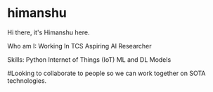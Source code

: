 # himanshu
Hi there, it's Himanshu here.

Who am I:
  Working In TCS 
  Aspiring AI Researcher
 
 Skills:
   Python
   Internet of Things (IoT)
   ML and DL Models

#Looking to collaborate to people so we can work together on SOTA technologies.
